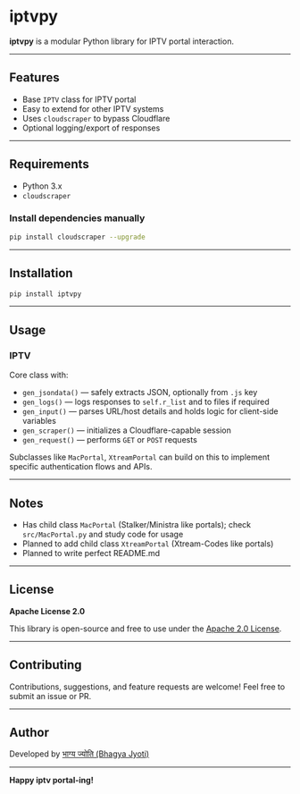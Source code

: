 # iptvpy

**iptvpy** is a modular Python library for IPTV portal interaction.

---

## Features

- Base `IPTV` class for IPTV portal
- Easy to extend for other IPTV systems
- Uses `cloudscraper` to bypass Cloudflare
- Optional logging/export of responses

---

## Requirements

- Python 3.x
- `cloudscraper`

### Install dependencies manually

```bash
pip install cloudscraper --upgrade
```

---

## Installation

```bash
pip install iptvpy
```

---

## Usage

### IPTV

Core class with:

* `gen_jsondata()` — safely extracts JSON, optionally from `.js` key
* `gen_logs()` — logs responses to `self.r_list` and to files if required
* `gen_input()` — parses URL/host details and holds logic for client-side variables
* `gen_scraper()` — initializes a Cloudflare-capable session
* `gen_request()` — performs `GET` or `POST` requests

Subclasses like `MacPortal`, `XtreamPortal` can build on this to implement specific authentication flows and APIs.

---

## Notes

- Has child class `MacPortal` (Stalker/Ministra like portals); check `src/MacPortal.py` and study code for usage
- Planned to add child class `XtreamPortal` (Xtream-Codes like portals)
- Planned to write perfect README.md

---

## License

**Apache License 2.0**

This library is open-source and free to use under the [Apache 2.0 License](./LICENSE).

---

## Contributing

Contributions, suggestions, and feature requests are welcome! Feel free to submit an issue or PR.

---

## Author

Developed by [भाग्य ज्योति (Bhagya Jyoti)](https://github.com/BhagyaJyoti22006)

---

**Happy iptv portal-ing!**


